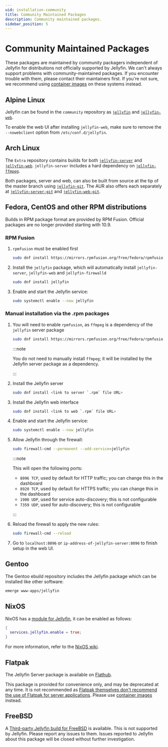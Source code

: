 ```yaml
---
uid: installation-community
title: Community Maintained Packages
description: Community maintained packages.
sidebar_position: 5
---
```


# Community Maintained Packages

These packages are maintained by community packagers independent of Jellyfin for distributions not officially supported by Jellyfin. We can't always support problems with community-maintained packages. If you encounter trouble with them, please contact their maintainers first. If you're not sure, we recommend using [container images](/docs/general/installation/container) on these systems instead.

## Alpine Linux

Jellyfin can be found in the `community` repository as
[`jellyfin`](https://pkgs.alpinelinux.org/package/edge/community/x86_64/jellyfin) and
[`jellyfin-web`](https://pkgs.alpinelinux.org/package/edge/community/x86_64/jellyfin-web).

To enable the web UI after installing `jellyfin-web`, make sure to remove the `--nowebclient` option from
`/etc/conf.d/jellyfin`.

## Arch Linux

The `Extra` repository contains builds for both [`jellyfin-server`](https://archlinux.org/packages/?name=jellyfin-server) and [`jellyfin-web`](https://archlinux.org/packages/?name=jellyfin-web).
`jellyfin-server` includes a hard dependency on [`jellyfin-ffmpeg`](https://archlinux.org/packages/?name=jellyfin-ffmpeg).

Both packages, server and web, can also be built from source at the tip of the master branch using [`jellyfin-git`](https://aur.archlinux.org/packages/jellyfin-git/).
The AUR also offers each separately at [`jellyfin-server-git`](https://aur.archlinux.org/packages/jellyfin-server-git/) and [`jellyfin-web-git`](https://aur.archlinux.org/packages/jellyfin-web-git/).

## Fedora, CentOS and other RPM distributions

Builds in RPM package format are provided by RPM Fusion. Official packages are no longer provided starting with 10.9.

### RPM Fusion

1. `rpmfusion` must be enabled first

   ```sh
   sudo dnf install https://mirrors.rpmfusion.org/free/fedora/rpmfusion-free-release-$(rpm -E %fedora).noarch.rpm https://mirrors.rpmfusion.org/nonfree/fedora/rpmfusion-nonfree-release-$(rpm -E %fedora).noarch.rpm
   ```

2. Install the `jellyfin` package, which will automatically install `jellyfin-server`, `jellyfin-web` and `jellyfin-firewalld`

   ```sh
   sudo dnf install jellyfin
   ```

3. Enable and start the Jellyfin service:

   ```sh
   sudo systemctl enable --now jellyfin
   ```

### Manual installation via the .rpm packages

1. You will need to enable `rpmfusion`, as `ffmpeg` is a dependency of the `jellyfin` server package

   ```sh
   sudo dnf install https://mirrors.rpmfusion.org/free/fedora/rpmfusion-free-release-$(rpm -E %fedora).noarch.rpm https://mirrors.rpmfusion.org/nonfree/fedora/rpmfusion-nonfree-release-$(rpm -E %fedora).noarch.rpm
   ```

   :::note

   You do not need to manually install `ffmpeg`; it will be installed by the Jellyfin server package as a dependency.

   :::

2. Install the Jellyfin server

   ```sh
   sudo dnf install <link to server `.rpm` file URL>
   ```

3. Install the Jellyfin web interface

   ```sh
   sudo dnf install <link to web `.rpm` file URL>
   ```

4. Enable and start the Jellyfin service:

   ```sh
   sudo systemctl enable --now jellyfin
   ```

5. Allow Jellyfin through the firewall:

   ```sh
   sudo firewall-cmd --permanent --add-service=jellyfin
   ```

   :::note

   This will open the following ports:

   - `8096 TCP`, used by default for HTTP traffic; you can change this in the dashboard
   - `8920 TCP`, used by default for HTTPS traffic; you can change this in the dashboard
   - `1900 UDP`, used for service auto-discovery; this is not configurable
   - `7359 UDP`, used for auto-discovery; this is not configurable

   :::

6. Reload the firewall to apply the new rules:

   ```sh
   sudo firewall-cmd --reload
   ```

7. Go to `localhost:8096` or `ip-address-of-jellyfin-server:8096` to finish setup in the web UI.

## Gentoo

The Gentoo ebuild repository includes the Jellyfin package which can be installed like other software:

```sh
emerge www-apps/jellyfin
```

## NixOS

NixOS has a [module for Jellyfin](https://github.com/NixOS/nixpkgs/blob/master/nixos/modules/services/misc/jellyfin.nix),
it can be enabled as follows:

```nix
{
  services.jellyfin.enable = true;
}
```

For more information, refer to the [NixOS wiki](https://wiki.nixos.org/wiki/Jellyfin).

## Flatpak

The Jellyfin Server package is available on [Flathub](https://flathub.org/apps/org.jellyfin.JellyfinServer).

This package is provided for convenience only, and may be deprecated at any time. It is not recommended as [Flatpak themselves don't recommend the use of Flatpak for server applications](https://flatpak.org/faq/#Can_Flatpak_be_used_on_servers_too_). Please use [container images](/docs/general/installation/container) instead.

## FreeBSD

A [Third-party Jellyfin build for FreeBSD](https://github.com/Thefrank/jellyfin-server-freebsd) is available. This is not supported by Jellyfin. Please report any issues to them. Issues reported to Jellyfin about this package will be closed without further investigation.
